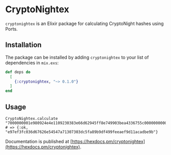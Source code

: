 # CryptoNightex

`cryptonightex` is an Elixir package for calculating CryptoNight hashes using Ports.

## Installation

The package can be installed by adding `cryptonightex`
to your list of dependencies in `mix.exs`:

```elixir
def deps do
  [
    {:cryptonightex, "~> 0.1.0"}
  ]
end
```

## Usage

    CryptoNightex.calculate "7000000001e980924e4e1109230383e66d62945ff8e749903bea4336755c00000000000051928aff1b4d72416173a8c3948159a09a73ac3bb556aa6bfbcad1a85da7f4c1d13350531e24031b939b9e2b"
    # => {:ok, "e97ef3fc036d67626e54547a71307303dc5fa89b9df499feeaef9d11acadbe9b"}

Documentation is published at [https://hexdocs.pm/cryptonightex](https://hexdocs.pm/cryptonightex).

